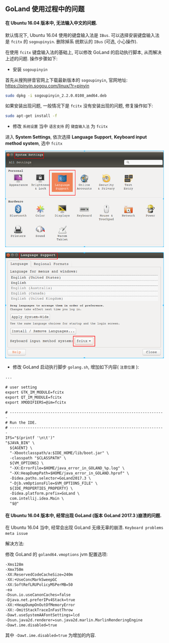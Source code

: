 ## GoLand 使用过程中的问题

#### 在 Ubuntu 16.04 版本中, 无法输入中文的问题.

默认情况下, Ubuntu 16.04 使用的键盘输入法是 `IBus`. 可以选择安装键盘输入法是 `fcitx` 的 `sogoupinyin`. 删除掉系
统默认的 `IBus` (可选, 小心操作).

在使用 `fcitx` 键盘输入法的基础上, 可以修改 GoLand 的启动执行脚本, 从而解决上述的问题. 操作步骤如下:

- 安装 `sogoupinyin`

首先从搜狗拼音官网上下载最新版本的 `sogoupinyin`, 官网地址: https://pinyin.sogou.com/linux/?r=pinyin

```bash
sudo dpkg -i sogoupinyin_2.2.0.0108_amd64.deb
```

如果安装出现问题, 一般情况下是 `fcitx` 没有安装出现的问题, 修复操作如下:

```bash
sudo apt-get install -f
```

- 修改 `系统设置` 当中 `语言支持` 的 `键盘输入法` 为 `fcitx`

进入 **System Settings**, 依次选择 **Language Support**, **Keyboard input method system**, 选中 `fcitx`

![image](/images/develop_goland_language.png)


![image](/images/develop_goland_input.png)


- 修改 GoLand 启动执行脚步 `golang.sh`, 增加如下内容( `注意位置` ): 

```
...

# user setting
export GTK_IM_MODULE=fcitx 
export QT_IM_MODULE=fcitx 
export XMODIFIERS=@im=fcitx

# ---------------------------------------------------------------------
# Run the IDE.
# ---------------------------------------------------------------------
IFS="$(printf '\n\t')"
"$JAVA_BIN" \
  ${AGENT} \
  "-Xbootclasspath/a:$IDE_HOME/lib/boot.jar" \
  -classpath "$CLASSPATH" \
  ${VM_OPTIONS} \
  "-XX:ErrorFile=$HOME/java_error_in_GOLAND_%p.log" \
  "-XX:HeapDumpPath=$HOME/java_error_in_GOLAND.hprof" \
  -Didea.paths.selector=GoLand2017.3 \
  "-Djb.vmOptionsFile=$VM_OPTIONS_FILE" \
  ${IDE_PROPERTIES_PROPERTY} \
  -Didea.platform.prefix=GoLand \
  com.intellij.idea.Main \
  "$@"
```


#### 在 Ubuntu 16.04 版本中, 经常出现 GoLand (版本 GoLand 2017.3 )崩溃的问题. 

在 Ubuntu 16.04 当中, 经常会出现 GoLand 无缘无辜的崩溃. `Keyboard problems meta issue`

解决方法:

修改 GoLand 的 `goland64.vmoptions` jvm 配置选项:

```
-Xms128m
-Xmx750m
-XX:ReservedCodeCacheSize=240m
-XX:+UseConcMarkSweepGC
-XX:SoftRefLRUPolicyMSPerMB=50
-ea
-Dsun.io.useCanonCaches=false
-Djava.net.preferIPv4Stack=true
-XX:+HeapDumpOnOutOfMemoryError
-XX:-OmitStackTraceInFastThrow
-Dawt.useSystemAAFontSettings=lcd
-Dsun.java2d.renderer=sun.java2d.marlin.MarlinRenderingEngine
-Dawt.ime.disabled=true 
```

其中 `-Dawt.ime.disabled=true` 为增加的内容.
